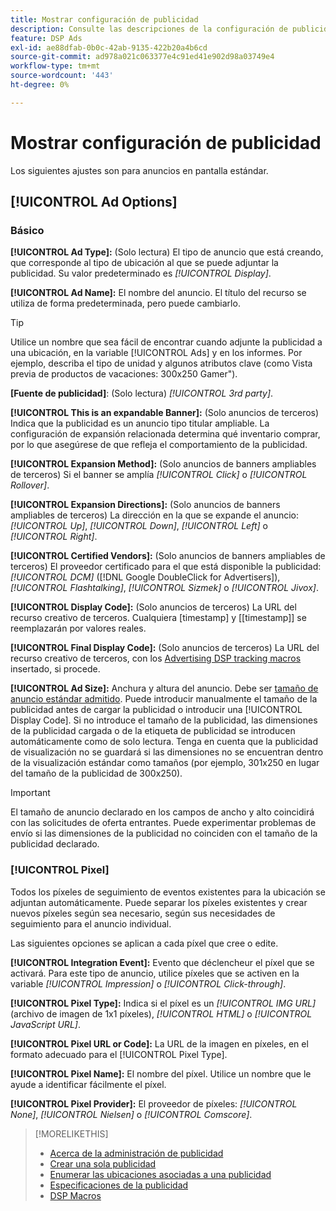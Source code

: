 ```yaml
---
title: Mostrar configuración de publicidad
description: Consulte las descripciones de la configuración de publicidad disponible para los anuncios en pantalla.
feature: DSP Ads
exl-id: ae88dfab-0b0c-42ab-9135-422b20a4b6cd
source-git-commit: ad978a021c063377e4c91ed41e902d98a03749e4
workflow-type: tm+mt
source-wordcount: '443'
ht-degree: 0%

---
```


# Mostrar configuración de publicidad

Los siguientes ajustes son para anuncios en pantalla estándar.

## [!UICONTROL Ad Options]

### Básico

**[!UICONTROL Ad Type]:** (Solo lectura) El tipo de anuncio que está creando, que corresponde al tipo de ubicación al que se puede adjuntar la publicidad. Su valor predeterminado es *[!UICONTROL Display]*.

**[!UICONTROL Ad Name]:** El nombre del anuncio. El título del recurso se utiliza de forma predeterminada, pero puede cambiarlo.

>[!TIP]
>
> Utilice un nombre que sea fácil de encontrar cuando adjunte la publicidad a una ubicación, en la variable [!UICONTROL Ads] y en los informes. Por ejemplo, describa el tipo de unidad y algunos atributos clave (como Vista previa de productos de vacaciones: 300x250 Gamer&quot;).

**\[Fuente de publicidad\]**: (Solo lectura) *[!UICONTROL 3rd party]*.

**[!UICONTROL This is an expandable Banner]:** (Solo anuncios de terceros) Indica que la publicidad es un anuncio tipo titular ampliable. La configuración de expansión relacionada determina qué inventario comprar, por lo que asegúrese de que refleja el comportamiento de la publicidad.

**[!UICONTROL Expansion Method]:** (Solo anuncios de banners ampliables de terceros) Si el banner se amplía *[!UICONTROL Click]* o *[!UICONTROL Rollover]*.

**[!UICONTROL Expansion Directions]:** (Solo anuncios de banners ampliables de terceros) La dirección en la que se expande el anuncio: *[!UICONTROL Up]*, *[!UICONTROL Down]*, *[!UICONTROL Left]* o *[!UICONTROL Right]*.

**[!UICONTROL Certified Vendors]:** (Solo anuncios de banners ampliables de terceros) El proveedor certificado para el que está disponible la publicidad: *[!UICONTROL DCM]* ([!DNL Google DoubleClick for Advertisers]), *[!UICONTROL Flashtalking]*, *[!UICONTROL Sizmek]* o *[!UICONTROL Jivox]*.

**[!UICONTROL Display Code]:** (Solo anuncios de terceros) La URL del recurso creativo de terceros. Cualquiera [timestamp] y [[timestamp]] se reemplazarán por valores reales.

**[!UICONTROL Final Display Code]:** (Solo anuncios de terceros) La URL del recurso creativo de terceros, con los [Advertising DSP tracking macros](/help/dsp/campaign-management/macros.md) insertado, si procede.

**[!UICONTROL Ad Size]:** Anchura y altura del anuncio. Debe ser [tamaño de anuncio estándar admitido](ad-specs.md). Puede introducir manualmente el tamaño de la publicidad antes de cargar la publicidad o introducir una [!UICONTROL Display Code]. Si no introduce el tamaño de la publicidad, las dimensiones de la publicidad cargada o de la etiqueta de publicidad se introducen automáticamente como de solo lectura. Tenga en cuenta que la publicidad de visualización no se guardará si las dimensiones no se encuentran dentro de la visualización estándar como tamaños (por ejemplo, 301x250 en lugar del tamaño de la publicidad de 300x250).

>[!IMPORTANT]
>
> El tamaño de anuncio declarado en los campos de ancho y alto coincidirá con las solicitudes de oferta entrantes. Puede experimentar problemas de envío si las dimensiones de la publicidad no coinciden con el tamaño de la publicidad declarado.

### [!UICONTROL Pixel]

Todos los píxeles de seguimiento de eventos existentes para la ubicación se adjuntan automáticamente. Puede separar los píxeles existentes y crear nuevos píxeles según sea necesario, según sus necesidades de seguimiento para el anuncio individual.

Las siguientes opciones se aplican a cada píxel que cree o edite.

**[!UICONTROL Integration Event]:** Evento que déclencheur el píxel que se activará. Para este tipo de anuncio, utilice píxeles que se activen en la variable *[!UICONTROL Impression]* o *[!UICONTROL Click-through]*.

**[!UICONTROL Pixel Type]:** Indica si el píxel es un *[!UICONTROL IMG URL]* (archivo de imagen de 1x1 píxeles), *[!UICONTROL HTML]* o *[!UICONTROL JavaScript URL]*.

**[!UICONTROL Pixel URL or Code]:** La URL de la imagen en píxeles, en el formato adecuado para el [!UICONTROL Pixel Type].

**[!UICONTROL Pixel Name]:** El nombre del píxel. Utilice un nombre que le ayude a identificar fácilmente el píxel.

**[!UICONTROL Pixel Provider]:** El proveedor de píxeles: *[!UICONTROL None]*, *[!UICONTROL Nielsen]* o *[!UICONTROL Comscore]*.

>[!MORELIKETHIS]
>
>* [Acerca de la administración de publicidad](ad-about.md)
>* [Crear una sola publicidad](ad-create.md)
>* [Enumerar las ubicaciones asociadas a una publicidad](ad-list-placements.md)
>* [Especificaciones de la publicidad](ad-specs.md)
>* [DSP Macros](/help/dsp/campaign-management/macros.md)

